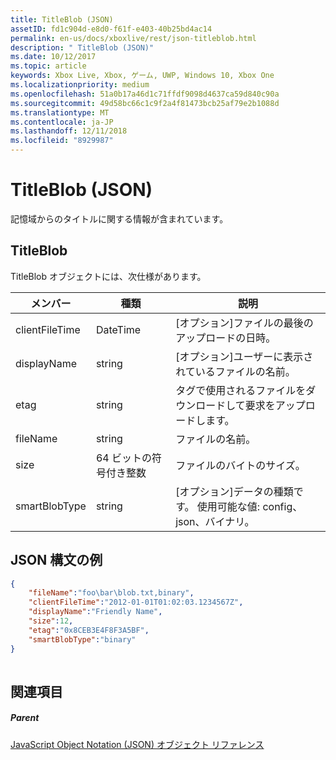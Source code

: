 ```yaml
---
title: TitleBlob (JSON)
assetID: fd1c904d-e8d0-f61f-e403-40b25bd4ac14
permalink: en-us/docs/xboxlive/rest/json-titleblob.html
description: " TitleBlob (JSON)"
ms.date: 10/12/2017
ms.topic: article
keywords: Xbox Live, Xbox, ゲーム, UWP, Windows 10, Xbox One
ms.localizationpriority: medium
ms.openlocfilehash: 51a0b17a46d1c71ffdf9098d4637ca59d840c90a
ms.sourcegitcommit: 49d58bc66c1c9f2a4f81473bcb25af79e2b1088d
ms.translationtype: MT
ms.contentlocale: ja-JP
ms.lasthandoff: 12/11/2018
ms.locfileid: "8929987"
---
```

# <a name="titleblob-json"></a>TitleBlob (JSON)
記憶域からのタイトルに関する情報が含まれています。 
<a id="ID4EP"></a>

 
## <a name="titleblob"></a>TitleBlob
 
TitleBlob オブジェクトには、次仕様があります。
 
| メンバー| 種類| 説明| 
| --- | --- | --- | 
| clientFileTime| DateTime| [オプション]ファイルの最後のアップロードの日時。| 
| displayName| string| [オプション]ユーザーに表示されているファイルの名前。| 
| etag| string| タグで使用されるファイルをダウンロードして要求をアップロードします。| 
| fileName| string| ファイルの名前。| 
| size| 64 ビットの符号付き整数| ファイルのバイトのサイズ。| 
| smartBlobType| string| [オプション]データの種類です。 使用可能な値: config、json、バイナリ。| 
  
<a id="ID4E6C"></a>

 
## <a name="sample-json-syntax"></a>JSON 構文の例
 

```json
{
    "fileName":"foo\bar\blob.txt,binary",
    "clientFileTime":"2012-01-01T01:02:03.1234567Z",
    "displayName":"Friendly Name",
    "size":12,
    "etag":"0x8CEB3E4F8F3A5BF",
    "smartBlobType":"binary"
}
      
```

  
<a id="ID4EID"></a>

 
## <a name="see-also"></a>関連項目
 
<a id="ID4EKD"></a>

 
##### <a name="parent"></a>Parent 

[JavaScript Object Notation (JSON) オブジェクト リファレンス](atoc-xboxlivews-reference-json.md)

   